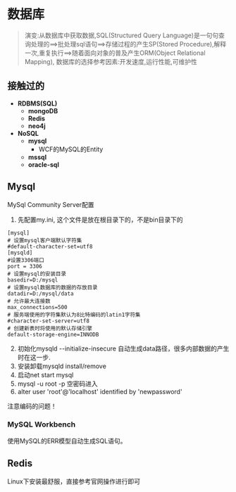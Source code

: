 # 数据库
> 演变:从数据库中获取数据,SQL(Structured Query Language)是一句句查询处理的==>批处理sql语句==>存储过程的产生SP(Stored Procedure),解释一次,重复执行==>随着面向对象的普及产生ORM(Object Relational Mapping), 数据库的选择参考因素:开发速度,运行性能,可维护性

## 接触过的
- **RDBMS(SQL)**
    * **mongoDB**
    * **Redis**
    * **neo4j**
- **NoSQL**
    * **mysql**
      * WCF的MySQL的Entity
    * **mssql**
    * **oracle-sql**


## Mysql

MySql Community Server配置

1. 先配置my.ini, 这个文件是放在根目录下的，不是bin目录下的

```
[mysql]
# 设置mysql客户端默认字符集
#default-character-set=utf8 
[mysqld]
#设置3306端口
port = 3306 
# 设置mysql的安装目录
basedir=D:/mysql
# 设置mysql数据库的数据的存放目录
datadir=D:/mysql/data
# 允许最大连接数
max_connections=500
# 服务端使用的字符集默认为8比特编码的latin1字符集
#character-set-server=utf8
# 创建新表时将使用的默认存储引擎
default-storage-engine=INNODB
```

2. 初始化mysqld --initialize-insecure 自动生成data路径，很多内部数据的产生时在这一步.
3. 安装卸载mysqld install/remove
4. 启动net start mysql
5. mysql -u root -p 空密码进入
6. alter user 'root'@'localhost' identified by 'newpassword'

注意编码的问题！

### MySQL Workbench

使用MySQL的ERR模型自动生成SQL语句。



## Redis

Linux下安装最舒服，直接参考官网操作进行即可

